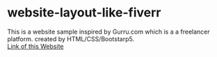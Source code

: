 # website-layout-like-fiverr
This is a website sample inspired by Gurru.com which is a a freelancer platform. created by HTML/CSS/Bootstarp5.     
[Link of this Website ](https://faiqfarooq.github.io/website-layout-like-fiverr/)
